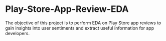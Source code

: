 # Play-Store-App-Review-EDA
The objective of this project is to perform EDA on Play Store app reviews to gain insights into user sentiments and extract useful information for app developers.
